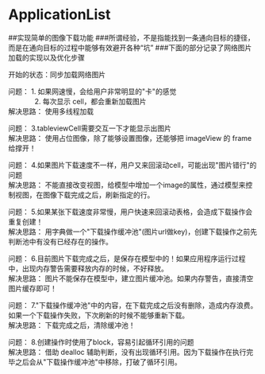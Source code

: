 # ApplicationList
##实现简单的图像下载功能
###所谓经验，不是指能找到一条通向目标的捷径，而是在通向目标的过程中能够有效避开各种“坑”
###下面的部分记录了网络图片加载的实现以及优化步骤

开始的状态：同步加载网络图片

问题： 1. 如果网速慢，会给用户非常明显的"卡"的感觉<br>
&emsp;&emsp;&emsp;&ensp; 2. 每次显示 cell，都会重新加载图片<br>
解决思路： 使用多线程加载


问题：   3.tableviewCell需要交互一下才能显示出图片<br>
解决思路： 使用占位图像，除了能够设置图像，还能够把 imageView 的 frame 给撑开！


问题：  4.如果图片下载速度不一样，用户又来回滚动cell，可能出现"图片错行"的问题<br>
解决思路： 不能直接改变视图，给模型中增加一个image的属性，通过模型来控制视图，在图像下载完成之后，刷新指定的行。


问题：  5.如果某张下载速度非常慢，用户快速来回滚动表格，会造成下载操作会重复创建！<br>
解决思路： 用字典做一个"下载操作缓冲池"(图片url做key)，创建下载操作之前先判断池中有没有已经存在的操作。


问题：  6.目前图片下载完成之后，是保存在模型中的！如果应用程序运行过程中，出现内存警告需要释放内存的时候，不好释放。<br>
解决思路： 图片不能保存在模型中，建立图片缓冲池。如果内存警告，直接清空图片缓存即可！



问题：  7."下载操作缓冲池"中的内容，在下载完成之后没有删除，造成内存浪费。如果一个下载操作失败，下次刷新的时候不能够重新下载。<br>
解决思路： 下载完成之后，清除缓冲池！


问题：  8.创建操作时使用了block，容易引起循环引用的问题<br>
解决思路： 借助 dealloc 辅助判断，没有出现循环引用。因为下载操作在执行完毕之后会从"下载操作缓冲池"中移除，打破了循环引用。
